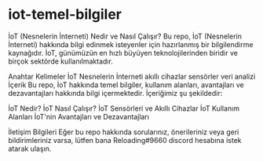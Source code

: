 # iot-temel-bilgiler

İoT (Nesnelerin İnterneti) Nedir ve Nasıl Çalışır?
Bu repo, İoT (Nesnelerin İnterneti) hakkında bilgi edinmek isteyenler için hazırlanmış bir bilgilendirme kaynağıdır. İoT, günümüzün en hızlı büyüyen teknolojilerinden biridir ve birçok sektörde kullanılmaktadır.

Anahtar Kelimeler
İoT
Nesnelerin İnterneti
akıllı cihazlar
sensörler
veri analizi
İçerik
Bu repo, İoT hakkında temel bilgiler, kullanım alanları, avantajları ve dezavantajları hakkında bilgi içermektedir. İçeriğimiz şu şekildedir:

İoT Nedir?
İoT Nasıl Çalışır?
İoT Sensörleri ve Akıllı Cihazlar
İoT Kullanım Alanları
İoT'nin Avantajları ve Dezavantajları


İletişim Bilgileri
Eğer bu repo hakkında sorularınız, önerileriniz veya geri bildirimleriniz varsa, lütfen bana Reloading#9660 discord hesabına istek atarak ulaşın.
